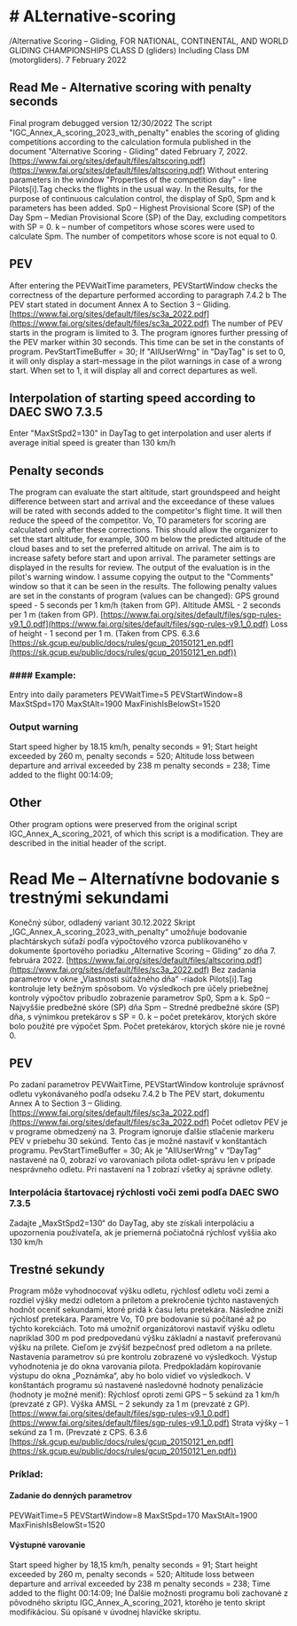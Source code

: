 # # ALternative-scoring
/Alternative Scoring – Gliding, FOR NATIONAL, CONTINENTAL, AND WORLD GLIDING CHAMPIONSHIPS CLASS D (gliders) Including Class DM (motorgliders). 7 February 2022

## **Read Me - Alternative scoring with penalty seconds**
Final program debugged version 12/30/2022
The script "IGC_Annex_A_scoring_2023_with_penalty" enables the scoring of gliding competitions according to the calculation formula published in the document "Alternative Scoring - Gliding" dated February 7, 2022.
[https://www.fai.org/sites/default/files/altscoring.pdf](https://www.fai.org/sites/default/files/altscoring.pdf)
Without entering parameters in the window "Properties of the competition day" - line Pilots[i].Tag checks the flights in the usual way. In the Results, for the purpose of continuous calculation control, the display of Sp0, Spm and k parameters has been added.
Sp0 – Highest Provisional Score (SP) of the Day
Spm – Median Provisional Score (SP) of the Day, excluding competitors with SP = 0.
k – number of competitors whose scores were used to calculate Spm. The number of competitors whose score is not equal to 0.
## **PEV**
After entering the PEVWaitTime parameters, PEVStartWindow checks the correctness of the departure performed according to paragraph 7.4.2 b The PEV start stated in document Annex A to Section 3 – Gliding.
[https://www.fai.org/sites/default/files/sc3a_2022.pdf](https://www.fai.org/sites/default/files/sc3a_2022.pdf)
The number of PEV starts in the program is limited to 3. The program ignores further pressing of the PEV marker within 30 seconds. This time can be set in the constants of program.
PevStartTimeBuffer = 30;
If "AllUserWrng" in "DayTag" is set to 0, it will only display a start-message in the pilot warnings in case of a wrong start. When set to 1, it will display all and correct departures as well.
## **Interpolation of starting speed according to DAEC SWO 7.3.5**
Enter "MaxStSpd2=130" in DayTag to get interpolation and user alerts if average initial speed is greater than 130 km/h
## **Penalty second**s
The program can evaluate the start altitude, start groundspeed and height difference between start and arrival and the exceedance of these values will be rated with seconds added to the competitor's flight time. It will then reduce the speed of the competitor. Vo, T0 parameters for scoring are calculated only after these corrections.
This should allow the organizer to set the start altitude, for example, 300 m below the predicted altitude of the cloud bases and to set the preferred altitude on arrival. The aim is to increase safety before start and upon arrival.
The parameter settings are displayed in the results for review.
The output of the evaluation is in the pilot's warning window. I assume copying the output to the "Comments" window so that it can be seen in the results.
The following penalty values are set in the constants of program (values can be changed):
GPS ground speed - 5 seconds per 1 km/h (taken from GP).
Altitude AMSL - 2 seconds per 1 m (taken from GP).
[https://www.fai.org/sites/default/files/sgp-rules-v9.1_0.pdf](https://www.fai.org/sites/default/files/sgp-rules-v9.1_0.pdf)
Loss of height - 1 second per 1 m. (Taken from CPS. 6.3.6 [https://sk.gcup.eu/public/docs/rules/gcup_20150121_en.pdf](https://sk.gcup.eu/public/docs/rules/gcup_20150121_en.pdf))
### #### Example:
Entry into daily parameters
PEVWaitTime=5 PEVStartWindow=8 MaxStSpd=170 MaxStAlt=1900 MaxFinishIsBelowSt=1520
### Output warning
Start speed higher by 18.15 km/h, penalty seconds = 91; Start height exceeded by 260 m, penalty seconds = 520; Altitude loss between departure and arrival exceeded by 238 m penalty seconds = 238; Time added to the flight 00:14:09;
## **Other**
Other program options were preserved from the original script IGC_Annex_A_scoring_2021, of which this script is a modification. They are described in the initial header of the script.


# Read Me – Alternatívne bodovanie s trestnými sekundami
Konečný súbor, odladený variant 30.12.2022
Skript „IGC_Annex_A_scoring_2023_with_penalty“ umožňuje bodovanie plachtárskych súťaží podľa výpočtového vzorca publikovaného v dokumente športového poriadku „Alternative Scoring – Gliding“ zo dňa 7. februára 2022. 
[https://www.fai.org/sites/default/files/altscoring.pdf](https://www.fai.org/sites/default/files/sc3a_2022.pdf)
Bez zadania parametrov v okne „Vlastnosti súťažného dňa“ -riadok Pilots[i].Tag kontroluje lety bežným spôsobom. Vo výsledkoch pre účely priebežnej kontroly výpočtov pribudlo zobrazenie parametrov Sp0, Spm a k.
Sp0 – Najvyššie predbežné skóre (SP) dňa
Spm – Stredné predbežné skóre (SP) dňa, s výnimkou pretekárov s SP = 0. 
k – počet pretekárov, ktorých skóre bolo použité pre výpočet Spm. Počet pretekárov, ktorých skóre nie je rovné 0.
## PEV
Po zadaní parametrov PEVWaitTime, PEVStartWindow kontroluje správnosť odletu vykonávaného podľa odseku 7.4.2 b The PEV start, dokumentu Annex A to Section 3 – Gliding.
[https://www.fai.org/sites/default/files/sc3a_2022.pdf](https://www.fai.org/sites/default/files/sc3a_2022.pdf)
Počet odletov PEV je v programe obmedzený na 3. Program ignoruje ďalšie stlačenie markeru PEV v priebehu 30 sekúnd. Tento čas je možné nastaviť v konštantách programu. 
PevStartTimeBuffer = 30;
Ak je "AllUserWrng" v “DayTag“ nastavené na 0, zobrazí vo varovaniach pilota odlet-správu len v prípade nesprávneho odletu. Pri nastavení na 1 zobrazí všetky aj správne odlety.
### Interpolácia štartovacej rýchlosti voči zemi podľa DAEC SWO 7.3.5
Zadajte „MaxStSpd2=130“ do DayTag, aby ste získali interpoláciu a upozornenia používateľa, ak je priemerná počiatočná rýchlosť vyššia ako 130 km/h
## Trestné sekundy
Program môže vyhodnocovať výšku odletu, rýchlosť odletu voči zemi a rozdiel výšky medzi odletom a príletom a prekročenie týchto nastavených hodnôt oceniť sekundami, ktoré pridá k času letu pretekára. Následne zníži rýchlosť pretekára. Parametre Vo, T0 pre bodovanie sú počítané až po týchto korekciách.
Toto má umožniť organizátorovi nastaviť výšku odletu napríklad 300 m pod predpovedanú výšku základní a nastaviť preferovanú výšku na prílete. Cieľom je zvýšiť bezpečnosť pred odletom a na prílete.
Nastavenia parametrov sú pre kontrolu zobrazené vo výsledkoch. 
Výstup vyhodnotenia je do okna varovania pilota. Predpokladám kopírovanie výstupu do okna „Poznámka“, aby ho bolo vidieť vo výsledkoch.
V konštantách programu sú nastavené nasledovné hodnoty penalizácie (hodnoty je možné meniť):
Rýchlosť oproti zemi GPS – 5 sekúnd za 1 km/h (prevzaté z GP).
Výška AMSL – 2 sekundy za 1 m (prevzaté z GP).
[https://www.fai.org/sites/default/files/sgp-rules-v9.1_0.pdf](https://www.fai.org/sites/default/files/sgp-rules-v9.1_0.pdf)
Strata výšky – 1 sekúnd za 1 m. (Prevzaté z CPS. 6.3.6 [https://sk.gcup.eu/public/docs/rules/gcup_20150121_en.pdf](https://sk.gcup.eu/public/docs/rules/gcup_20150121_en.pdf))
### Príklad:
#### Zadanie do denných parametrov
PEVWaitTime=5 PEVStartWindow=8 MaxStSpd=170 MaxStAlt=1900 MaxFinishIsBelowSt=1520
#### Výstupné varovanie
Start speed higher by  18,15 km/h, penalty seconds =  91;  Start height exceeded by  260 m, penalty seconds =  520;  Altitude loss between departure and arrival exceeded by  238 m  penalty seconds =  238;  Time added to the flight 00:14:09; 
Iné
Ďalšie možnosti programu boli zachované z pôvodného skriptu IGC_Annex_A_scoring_2021, ktorého je tento skript modifikáciou. Sú opísané v úvodnej hlavičke skriptu.

